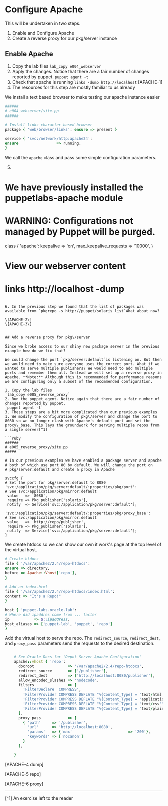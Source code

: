# Configure Apache

This will be undertaken in two steps.

1. Enable and Configure Apache
2. Create a reverse proxy for our pkg\/server instance

## Enable Apache

1. Copy the lab files
  `lab_copy e004_webserver`
2. Apply the changes. Notice that there are a fair number of changes reported by puppet.
  `puppet agent -t`
3. Check that apache is running
  `links -dump http://localhost`
  \[APACHE-1\]
4. The resources for this step are mostly familiar to us already

  We install a text based browser to make testing our apache instance easier

  ```ruby
  ######
  # e004_webserver/site.pp
  ######

  # Install links character based browser
  package { 'web/browser/links': ensure => present }

  service { 'svc:/network/http:apache24':
  ensure                 => running,
  }
  ```

  We call the `apache` class and pass some simple configuration parameters.

5. ```ruby
  # We have previously installed the puppetlabs-apache module
  # WARNING: Configurations not managed by Puppet will be purged.
  class { 'apache':
  keepalive              => 'on',
  max_keepalive_requests => '10000',
  }

  # View our webserver content
  # links http://localhost -dump
  ```

6. In the previous step we found that the list of packages was available from `pkgrepo -s http://puppet/solaris list`What about now?

  \[APACHE-2\]
  \[APACHE-3\]


## Add a reverse proxy for pkg\/server

Since we broke access to our shiny new package server in the previous example how do we fix that?

We could change the port `pkg/server:default`is listening on. But then we would need to make sure everyone uses the correct port. What if we wanted to serve multiple publishers? We would need to add multiple ports and remember them all. Instead we will set up a reverse proxy in Apache. **Note:** Although this is recommended for performance reasons we are configuring only a subset of the recommended configuration.

1. Copy the lab files
  `lab_copy e005_reverse_proxy`
2. Run the puppet agent. Notice again that there are a fair number of changes reported by puppet.
  `puppet agent -t`
3. These steps are a bit more complicated than our previous examples
  1. We modify the configuration of pkg\/server and change the port to 8080 so we no longer clash with Apache's default port and set the proxy\_base. This lays the groundwork for serving multiple repos from a single server[^1]

  ```ruby
  ######
  # e005_reverse_proxy/site.pp
  #####

  # In our previous examples we have enabled a package server and apache
  # both of which use port 80 by default. We will change the port on
  # pkg/server:default and create a proxy in Apache

  svccfg {
  # Set the port for pkg/server:default to 8080
  'svc:/application/pkg/server:default/:properties/pkg/port':
  # See svc:/application/pkg/mirror:default
   value   => '8080',
   require => Pkg_publisher['solaris'],
   notify  => Service['svc:/application/pkg/server:default'];

  'svc:/application/pkg/server:default/:properties/pkg/proxy_base':
  # See svc:/application/pkg/mirror:default
   value   => 'http://repo/publisher',
   require => Pkg_publisher['solaris'],
   notify  => Service['svc:/application/pkg/server:default'];
  }
  ```

  We create htdocs so we can show our own it work's page at the top level of the virtual host.

  ```ruby
  # Create htdocs
  file { '/var/apache2/2.4/repo-htdocs':
  ensure => directory,
  before => Apache::Vhost['repo'],
  }

  # Add an index.html
  file { '/var/apache2/2.4/repo-htdocs/index.html':
  content => "It's a Repo!"
  }

  host { 'puppet-labs.oracle.lab':
  # Where did ipaddres come from ... facter
  ip           => $::ipaddress,
  host_aliases => ['puppet-lab', 'puppet', 'repo']
  }
  ```


Add the virtual host to serve the repo. The `redirect_source`, `redirect_dest`, and `proxy_pass` parameters send the requests to the desired destination.

```ruby

    # See Oracle Docs for 'Depot Server Apache Configuration'
    apache::vhost { 'repo':
      docroot               => '/var/apache2/2.4/repo-htdocs',
      redirect_source       => ['/publisher'],
      redirect_dest         => ['http://localhost:8080/publisher'],
      allow_encoded_slashes => 'nodecode',
      filters               => [
        'FilterDeclare  COMPRESS',
        'FilterProvider COMPRESS DEFLATE "%{Content_Type} = 'text/html'"',
        'FilterProvider COMPRESS DEFLATE "%{Content_Type} = 'application/javascript'"',
        'FilterProvider COMPRESS DEFLATE "%{Content_Type} = 'text/css'"',
        'FilterProvider COMPRESS DEFLATE "%{Content_Type} = 'text/plain'"',
      ],
      proxy_pass            => [
        { 'path'     => '/publisher',
          'url'      => 'http://localhost:8080',
          'params'   => {'max'                         => '200'},
          'keywords' => ['nocanon']
        }
      ],

    }
```

\[APACHE-4 dump\]

\[APACHE-5 repo\]

\[APACHE-6 proxy\]

---

[^1] An exercise left to the reader

